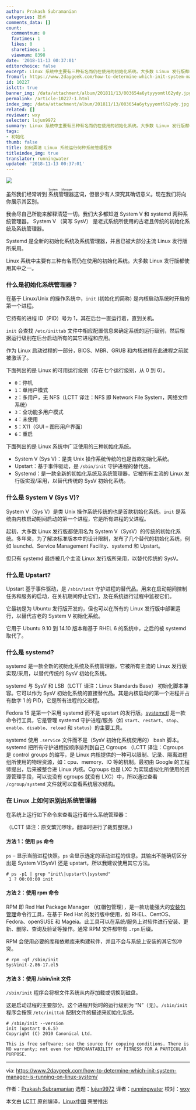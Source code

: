 ```yaml
---
author: Prakash Subramanian
categories: 技术
comments_data: []
count:
  commentnum: 0
  favtimes: 1
  likes: 0
  sharetimes: 1
  viewnum: 8398
date: '2018-11-13 00:37:01'
editorchoice: false
excerpt: Linux 系统中主要有三种有名而仍在使用的初始化系统。大多数 Linux 发行版都使用其中之一。
fromurl: https://www.2daygeek.com/how-to-determine-which-init-system-manager-is-running-on-linux-system/
id: 10227
islctt: true
banner_img: /data/attachment/album/201811/13/003654a6ytyyyomtl62ydy.jpg
permalink: /article-10227-1.html
index_img: /data/attachment/album/201811/13/003654a6ytyyyomtl62ydy.jpg.thumb.jpg
related: []
reviewer: wxy
selector: lujun9972
summary: Linux 系统中主要有三种有名而仍在使用的初始化系统。大多数 Linux 发行版都使用其中之一。
tags:
- 初始化
thumb: false
title: 如何弄清 Linux 系统运行何种系统管理程序
titleindex_img: true
translator: runningwater
updated: '2018-11-13 00:37:01'
---
```


![](/data/attachment/album/201811/13/003654a6ytyyyomtl62ydy.jpg)


虽然我们经常听到<ruby> 系统管理器 <rt>  System Manager </rt></ruby>这词，但很少有人深究其确切意义。现在我们将向你展示其区别。


我会尽自己所能来解释清楚一切。我们大多都知道 System V 和 systemd 两种系统管理器。 System V （简写 SysV） 是老式系统所使用的古老且传统的初始化系统及系统管理器。


Systemd 是全新的初始化系统及系统管理器，并且已被大部分主流 Linux 发行版所采用。


Linux 系统中主要有三种有名而仍在使用的初始化系统。大多数 Linux 发行版都使用其中之一。


### 什么是初始化系统管理器？


在基于 Linux/Unix 的操作系统中，`init` (初始化的简称) 是内核启动系统时开启的第一个进程。


它持有的进程 ID（PID）号为 1，其在后台一直运行着，直到关机。


`init` 会查找 `/etc/inittab` 文件中相应配置信息来确定系统的运行级别，然后根据运行级别在后台启动所有的其它进程和应用。


作为 Linux 启动过程的一部分，BIOS、MBR、GRUB 和内核进程在此进程之前就被激活了。


下面列出的是 Linux 的可用运行级别（存在七个运行级别，从 0 到 6）。


* `0`：停机
* `1`：单用户模式
* `2`：多用户，无 NFS（LCTT 译注：NFS 即 Network File System，网络文件系统）
* `3`：全功能多用户模式
* `4`：未使用
* `5`：X11（GUI – 图形用户界面）
* `6`：重启


下面列出的是 Linux 系统中广泛使用的三种初始化系统。


* System V (Sys V)：是类 Unix 操作系统传统的也是首款初始化系统。
* Upstart：基于事件驱动，是 `/sbin/init` 守护进程的替代品。
* Systemd：是一款全新的初始化系统及系统管理器，它被所有主流的 Linux 发行版实现/采用，以替代传统的 SysV 初始化系统。


### 什么是 System V (Sys V)?


System V（Sys V）是类 Unix 操作系统传统的也是首款初始化系统。`init` 是系统由内核启动期间启动的第一个进程，它是所有进程的父进程。


起初，大多数 Linux 发行版都使用名为 System V（SysV）的传统的初始化系统。多年来，为了解决标准版本中的设计限制，发布了几个替代的初始化系统，例如 launchd、Service Management Facility、systemd 和 Upstart。


但只有 systemd 最终被几个主流 Linux 发行版所采用，以替代传统的 SysV。


### 什么是 Upstart?


Upstart 基于事件驱动，是 `/sbin/init` 守护进程的替代品。用来在启动期间控制任务和服务的启动，在关机期间停止它们，及在系统运行过程中监视它们。


它最初是为 Ubuntu 发行版开发的，但也可以在所有的 Linux 发行版中部署运行，以替代古老的 System V 初始化系统。


它用于 Ubuntu 9.10 到 14.10 版本和基于 RHEL 6 的系统中，之后的被 systemd 取代了。


### 什么是 systemd?


systemd 是一款全新的初始化系统及系统管理器，它被所有主流的 Linux 发行版实现/采用，以替代传统的 SysV 初始化系统。


systemd 与 SysV 和 LSB（LCTT 译注：Linux Standards Base） 初始化脚本兼容。它可以作为 SysV 初始化系统的直接替代品。其是内核启动的第一个进程并占有数字 1 的 PID，它是所有进程的父进程。


Fedora 15 是第一个采用 systemd 而不是 upstart 的发行版。[systemctl](https://www.2daygeek.com/how-to-check-all-running-services-in-linux/) 是一款命令行工具，它是管理 systemd 守护进程/服务（如 `start`、`restart`、`stop`、`enable`、`disable`、`reload` 和 `status`）的主要工具。


systemd 使用 `.service` 文件而不是（SysV 初始化系统使用的） bash 脚本。systemd 把所有守护进程按顺序排列到自己 Cgroups （LCTT 译注：Cgroups 是 control groups 的缩写，是 Linux 内核提供的一种可以限制、记录、隔离进程组所使用的物理资源，如：cpu、memory、IO 等的机制。最初由 Google 的工程师提出，后来被整合进 Linux 内核。Cgroups 也是 LXC 为实现虚拟化所使用的资源管理手段，可以说没有 cgroups 就没有 LXC）中，所以通过查看 `/cgroup/systemd` 文件就可以查看系统层次结构。


### 在 Linux 上如何识别出系统管理器


在系统上运行如下命令来查看运行着什么系统管理器：


（LCTT 译注：原文繁冗啰嗦，翻译时进行了裁剪整理。）


#### 方法 1：使用 ps 命令


`ps` – 显示当前进程快照。`ps` 会显示选定的活动进程的信息。其输出不能确切区分出是 System V(SysV) 还是 upstart，所以我建议使用其它方法。



```
# ps -p1 | grep "init\|upstart\|systemd"
 1 ? 00:00:00 init
```

#### 方法 2：使用 rpm 命令


RPM 即 Red Hat Package Manager （红帽包管理），是一款功能强大的[安装包管理](https://www.2daygeek.com/categories/package-management/)命令行工具，在基于 Red Hat 的发行版中使用，如 RHEL、CentOS、Fedora、openSUSE 和 Mageia。此工具可以在系统/服务上对软件进行安装、更新、删除、查询及验证等操作。通常 RPM 文件都带有 `.rpm` 后缀。


RPM 会使用必要的库和依赖库来构建软件，并且不会与系统上安装的其它包冲突。



```
# rpm -qf /sbin/init
SysVinit-2.86-17.el5
```

#### 方法 3：使用 /sbin/init 文件


`/sbin/init` 程序会将根文件系统从内存加载或切换到磁盘。


这是启动过程的主要部分。这个进程开始时的运行级别为 “N”（无）。`/sbin/init` 程序会按照 `/etc/inittab` 配制文件的描述来初始化系统。



```
# /sbin/init --version
init (upstart 0.6.5)
Copyright (C) 2010 Canonical Ltd.

This is free software; see the source for copying conditions. There is NO warranty; not even for MERCHANTABILITY or FITNESS FOR A PARTICULAR PURPOSE.
```



---


via: <https://www.2daygeek.com/how-to-determine-which-init-system-manager-is-running-on-linux-system/>


作者：[Prakash Subramanian](https://www.2daygeek.com/author/prakash/) 选题：[lujun9972](https://github.com/lujun9972) 译者：[runningwater](https://github.com/runningwater) 校对：[wxy](https://github.com/wxy)


本文由 [LCTT](https://github.com/LCTT/TranslateProject) 原创编译，[Linux中国](https://linux.cn/) 荣誉推出